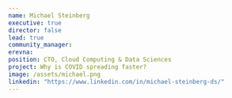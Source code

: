 ```yaml
---
name: Michael Steinberg
executive: true
director: false
lead: true
community_manager:   
erevna:
position: CTO, Cloud Computing & Data Sciences
project: Why is COVID spreading faster?
image: /assets/michael.png
linkedin: "https://www.linkedin.com/in/michael-steinberg-ds/"
---
```

